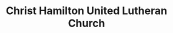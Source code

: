 ---
layout: repo
title: "Christ Hamilton United Lutheran Church"
id: 14942
permalink: repos/14942/
---